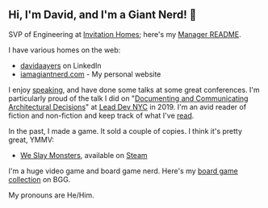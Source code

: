 ## Hi, I'm David, and I'm a Giant Nerd! 👋 

SVP of Engineering at [Invitation Homes](https://www.invitationhomes.com/); here's my [Manager README](https://github.com/davidaayers/davidaayers/blob/main/MANAGER-README.md).

I have various homes on the web:

- [davidaayers](https://www.linkedin.com/in/davidaayers/) on LinkedIn
- [iamagiantnerd.com](https://iamagiantnerd.com) - My personal website

I enjoy [speaking](https://github.com/davidaayers/speaker-info), and have done some talks at some great conferences. I'm particularly proud of the talk I did on "[Documenting and Communicating Architectural Decisions](https://github.com/davidaayers/comm-and-doc-arch-decisions)" at [Lead Dev NYC](https://www.youtube.com/watch?v=rwfXkSjFhzc&feature=youtu.be) in 2019. I'm an avid reader of fiction and non-fiction and keep track of what I've [read](https://github.com/davidaayers/knowledge/wiki/2024-Books).

In the past, I made a game. It sold a couple of copies. I think it's pretty great, YMMV:

- [We Slay Monsters](http://weslaymonsters.com/), available on [Steam](https://store.steampowered.com/app/332540/We_Slay_Monsters/)

I'm a huge video game and board game nerd. Here's my [board game collection](https://boardgamegeek.com/collection/user/iamagiantnerd) on BGG.

My pronouns are He/Him.
